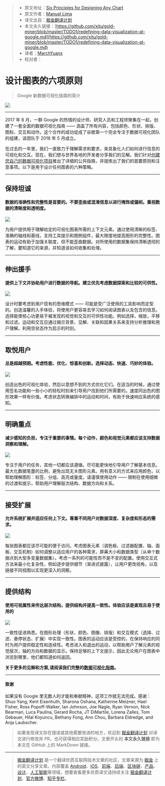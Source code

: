 > * 原文地址：[Six Principles for Designing Any Chart](https://medium.com/google-design/redefining-data-visualization-at-google-9bdcf2e447c6)
> * 原文作者：[Manuel Lima](https://medium.com/@mslima)
> * 译文出自：[掘金翻译计划](https://github.com/xitu/gold-miner)
> * 本文永久链接：[https://github.com/xitu/gold-miner/blob/master/TODO1/redefining-data-visualization-at-google.md](https://github.com/xitu/gold-miner/blob/master/TODO1/redefining-data-visualization-at-google.md)
> * 译者：[MarchYuanx](https://github.com/MarchYuanx)
> * 校对者：

# 设计图表的六项原则

> Google 新数据可视化指南的简介

![](https://cdn-images-1.medium.com/max/2748/1*mXIcH44FAZKCRjX5g_lYmw.png)

---

2017 年 8 月，一群 Google 的热情的设计师、研究人员和工程师聚集在一起，创建了一套全面的数据可视化指南 —— 涵盖了所有内容，包括颜色、形状、排版、图标、交互和动作。这个合作的成功促成了谷歌第一个完全专注于数据可视化团队的组建，该团队于 2018 年 5 月成立。

在过去的一年里，我们一直致力于理解需求和要求，来具象化人们如何进行信息的可视化和交互。现在，我们想与世界各地的开发者分享我们的见解。我们针对[创建您自己的数据可视化项目](https://goo.gle/2ITQoTY)推出了详细的公共指南，并提炼出了我们的首要原则和注意事项。以下是用于设计任何图表的六种策略。

---

## 保持坦诚

#### 数据的准确性和完整性是首要的。不要歪曲或混淆信息以进行掩饰或偏袒。重视数据的清晰度和透明度。

![](https://cdn-images-1.medium.com/max/2760/1*ydrVMlmFanX1LsuN6CzTqA.png)

为用户提供用于理解给定的可视化图表所需的上下文元素。通过使用清晰的标签、准确的轴线和基线，支持工具提示和图例组件，最大限度地提高图形的完整性。图表的运动有助于加强关联度，但不能歪曲数据。对所使用的数据集保持清晰透彻的了解，要知道它的来源，并知道该如何收集和处理。

---

## 伸出援手

#### 提供上下文并协助用户进行数据的导航。建立优先考虑数据探索和比较的可供性。

![](https://cdn-images-1.medium.com/max/2760/1*60a7CCF8W4EytCv7idmllw.png)

设计时要考虑到用户现有的思维模式 —— 可能是受广泛使用的工具影响而定型的。创造温馨的入手体验，将使用户更容易去学习如何阅读图表以及包含的信息。选择能使核心功更易于被发现的视觉和交互的可供性功能。例如选择，缩放，平移和过滤。运动和交互应通过揭示背景、见解、关联和因果关系来支持分析推理和用户理解。利用空状态作为启示的时刻。

---

## 取悦用户

#### 总是超越预期。考虑性能、优化、惊喜和创新。选择动态、快速、巧妙的体验。

![](https://cdn-images-1.medium.com/max/2760/1*IpHoJvLE_87IDvRG8dQ3MQ.png)

创造出色的可视化体验，然后以意想不到的方式优化它们。在适当的时候，通过使用签名功能和一些小小的轻松时刻来引导用户找到他们所需要的。速度同出色的图形效果一样有价值。考虑状态转换编排中的运动和时间，有助于快速响应系统的感知。

---

## 明确重点

#### 减少感知的负担，专注于重要的事情。每个动作，颜色和视觉元素都应该支持数据洞察和理解。

![](https://cdn-images-1.medium.com/max/2760/1*VwVvqEaH-Y3Z_5Ryt481gw.png)

专注于用户的任务，其他一切都应该遵循。尽可能更快地引导用户了解基本信息。最大化数据笔墨的比例，避免出现无关图形元素。用有意义的方式来应用颜色，以帮助理解图形：标签、分组、高亮或量度。请谨慎使用动作 —— 限制在使用细微的过渡和提示，帮助用户理解层次结构、数据方向和关系。

---

## 接受扩展

#### 允许系统扩展并适应任何上下文。尊重不同用户对数据深度、复杂度和形态的需求。

![](https://cdn-images-1.medium.com/max/2760/1*DF5pg4i7OlWo9fAfbi-liQ.png)

每张图表都应该尽可能的便于访问。考虑图表元素（调色板、过滤器配置、轴、面板、交互机制）如何调整以适应用户的各种需求，屏幕大小和数据类型（从单个数据点到大型多变量数据集）。考虑一系列的可能性而不是不变的配置。使用交互式方法来最小化复杂性，例如逐步提供细节（渐进式披露），让用户更改视角，以及链接不同视图以实现更深入的洞察。

---

## 提供结构

#### 使用可视属性来传达层次结构，提供结构并提高一致性。体验应该是直观且易于使用的

![](https://cdn-images-1.medium.com/max/2760/1*XJqqL_vhSWVNRpjbi_zn1g.png)

一致性促进熟悉。在图形处理（形状、颜色、图像、排版）和交互模式（选择、过滤、悬停状态、扩展）中实现一致性。图表的运动应该是受控的，在保持响应的同时为用户提供稳定性和连续性。考虑进入和退出的运动，以帮助用户了解元素的视觉层次，轴的方向和数据的显示。保持足够的上下文提示，因此无论用户在图表中浏览到哪里，他们都知道如何返回。

**关于更多的见解和方案,请阅读我们完整的[数据可视化指南](https://goo.gle/2ITQoTY)。**

---

#### 致谢

如果没有 Google 里无数人的才能和奉献精神，这项工作就无法完成。感谢：Shuo Yang, Kent Eisenhuth, Sharona Oshana, Katherine Meizner, Hael Fisher, Ross Popoff-Walker, Ian Johnson, Joe Nagle, Ryan Vernon, Nick Bearman, Luca Paulina, Gerard Rocha, JT DiMartile, Lorena Zalles, Tom Gebauer, Hilal Koyuncu, Bethany Fong, Ann Chou, Barbara Eldredge, and Anja Laubscher.

> 如果发现译文存在错误或其他需要改进的地方，欢迎到 [掘金翻译计划](https://github.com/xitu/gold-miner) 对译文进行修改并 PR，也可获得相应奖励积分。文章开头的 **本文永久链接** 即为本文在 GitHub 上的 MarkDown 链接。

---

> [掘金翻译计划](https://github.com/xitu/gold-miner) 是一个翻译优质互联网技术文章的社区，文章来源为 [掘金](https://juejin.im) 上的英文分享文章。内容覆盖 [Android](https://github.com/xitu/gold-miner#android)、[iOS](https://github.com/xitu/gold-miner#ios)、[前端](https://github.com/xitu/gold-miner#前端)、[后端](https://github.com/xitu/gold-miner#后端)、[区块链](https://github.com/xitu/gold-miner#区块链)、[产品](https://github.com/xitu/gold-miner#产品)、[设计](https://github.com/xitu/gold-miner#设计)、[人工智能](https://github.com/xitu/gold-miner#人工智能)等领域，想要查看更多优质译文请持续关注 [掘金翻译计划](https://github.com/xitu/gold-miner)、[官方微博](http://weibo.com/juejinfanyi)、[知乎专栏](https://zhuanlan.zhihu.com/juejinfanyi)。

